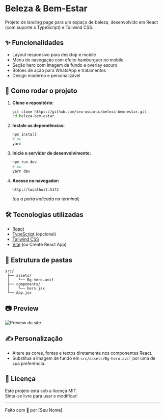 # Beleza & Bem-Estar

Projeto de landing page para um espaço de beleza, desenvolvido em React (com suporte a TypeScript) e Tailwind CSS.

## ✨ Funcionalidades

- Layout responsivo para desktop e mobile
- Menu de navegação com efeito hamburguer no mobile
- Seção hero com imagem de fundo e overlay escuro
- Botões de ação para WhatsApp e tratamentos
- Design moderno e personalizável

## 🚀 Como rodar o projeto

1. **Clone o repositório:**
   ```bash
   git clone https://github.com/seu-usuario/beleza-bem-estar.git
   cd beleza-bem-estar
   ```

2. **Instale as dependências:**
   ```bash
   npm install
   # ou
   yarn
   ```

3. **Inicie o servidor de desenvolvimento:**
   ```bash
   npm run dev
   # ou
   yarn dev
   ```

4. **Acesse no navegador:**
   ```
   http://localhost:5173
   ```
   *(ou a porta indicada no terminal)*

## 🛠️ Tecnologias utilizadas

- [React](https://react.dev/)
- [TypeScript](https://www.typescriptlang.org/) (opcional)
- [Tailwind CSS](https://tailwindcss.com/)
- [Vite](https://vitejs.dev/) (ou Create React App)

## 📁 Estrutura de pastas

```
src/
 ├── assets/
 │    └── Bg-hero.avif
 ├── components/
 │    └── hero.jsx
 └── App.jsx
```

## 📷 Preview

![Preview do site](./src/assets/Bg-hero.avif)

## ✍️ Personalização

- Altere as cores, fontes e textos diretamente nos componentes React.
- Substitua a imagem de fundo em `src/assets/Bg-hero.avif` por uma de sua preferência.

## 📄 Licença

Este projeto está sob a licença MIT.  
Sinta-se livre para usar e modificar!

---

Feito com 💖 por [Seu Nome]
